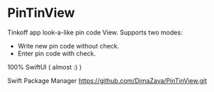 # PinTinView

Tinkoff app look-a-like pin code View.
Supports two modes:
* Write new pin code without check.
* Enter pin code with check.

100% SwiftUI ( almost :) )

Swift Package Manager
https://github.com/DimaZava/PinTinView.git

